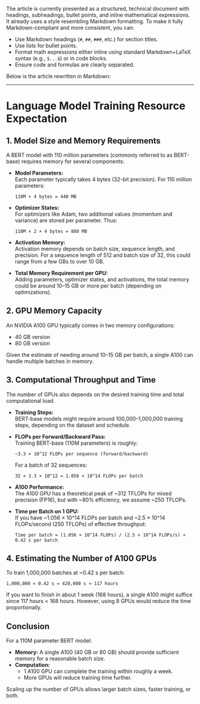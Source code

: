 The article is currently presented as a structured, technical document with headings, subheadings, bullet points, and inline mathematical expressions. It already uses a style resembling Markdown formatting. To make it fully Markdown-compliant and more consistent, you can:

- Use Markdown headings (`#`, `##`, `###`, etc.) for section titles.
- Use lists for bullet points.
- Format math expressions either inline using standard Markdown+LaTeX syntax (e.g., `$...$`) or in code blocks.
- Ensure code and formulas are clearly separated.

Below is the article rewritten in Markdown:

---

# Language Model Training Resource Expectation

## 1. Model Size and Memory Requirements

A BERT model with 110 million parameters (commonly referred to as BERT-base) requires memory for several components:

- **Model Parameters:**  
  Each parameter typically takes 4 bytes (32-bit precision). For 110 million parameters:  
  ```
  110M × 4 bytes = 440 MB
  ```

- **Optimizer States:**  
  For optimizers like Adam, two additional values (momentum and variance) are stored per parameter. Thus:  
  ```
  110M × 2 × 4 bytes = 880 MB
  ```

- **Activation Memory:**  
  Activation memory depends on batch size, sequence length, and precision. For a sequence length of 512 and batch size of 32, this could range from a few GBs to over 10 GB.

- **Total Memory Requirement per GPU:**  
  Adding parameters, optimizer states, and activations, the total memory could be around 10–15 GB or more per batch (depending on optimizations).

## 2. GPU Memory Capacity

An NVIDIA A100 GPU typically comes in two memory configurations:

- 40 GB version
- 80 GB version

Given the estimate of needing around 10–15 GB per batch, a single A100 can handle multiple batches in memory.

## 3. Computational Throughput and Time

The number of GPUs also depends on the desired training time and total computational load.

- **Training Steps:**  
  BERT-base models might require around 100,000–1,000,000 training steps, depending on the dataset and schedule.

- **FLOPs per Forward/Backward Pass:**  
  Training BERT-base (110M parameters) is roughly:  
  ```
  ~3.3 × 10^12 FLOPs per sequence (forward/backward)
  ```
  
  For a batch of 32 sequences:  
  ```
  32 × 3.3 × 10^12 = 1.056 × 10^14 FLOPs per batch
  ```

- **A100 Performance:**  
  The A100 GPU has a theoretical peak of ~312 TFLOPs for mixed precision (FP16), but with ~80% efficiency, we assume ~250 TFLOPs.

- **Time per Batch on 1 GPU:**  
  If you have ~1.056 × 10^14 FLOPs per batch and ~2.5 × 10^14 FLOPs/second (250 TFLOPs) of effective throughput:  
  ```
  Time per batch ≈ (1.056 × 10^14 FLOPs) / (2.5 × 10^14 FLOPs/s) ≈ 0.42 s per batch
  ```

## 4. Estimating the Number of A100 GPUs

To train 1,000,000 batches at ~0.42 s per batch:  
```
1,000,000 × 0.42 s = 420,000 s ≈ 117 hours
```

If you want to finish in about 1 week (168 hours), a single A100 might suffice since 117 hours < 168 hours. However, using 8 GPUs would reduce the time proportionally.

## Conclusion

For a 110M parameter BERT model:

- **Memory:** A single A100 (40 GB or 80 GB) should provide sufficient memory for a reasonable batch size.
- **Computation:**  
  - 1 A100 GPU can complete the training within roughly a week.  
  - More GPUs will reduce training time further.

Scaling up the number of GPUs allows larger batch sizes, faster training, or both.